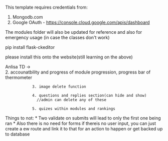 This template requires credentials from:
1) Mongodb.com
2) Google OAuth - https://console.cloud.google.com/apis/dashboard



The modules folder will also be updated for reference and also for emergency usage (in case the classes don't work)

pip install flask-ckeditor

please install this onto the website(still learning on the above)

 Anlisa TD ->  
                2. accounatbility and progress of module progression, progress bar of thermometer

                3. image delete function
                
                4. questions and replies section(can hide and show)
                  //admin can delete any of these

                5. quizes within modules and rankings


Things to not:
    * Two validate on submits will lead to only the first one being ran
    * Also there is no need for forms if thereis no user input, you can just create a ew route and link it to that for an action to 
      happen or get backed up to database